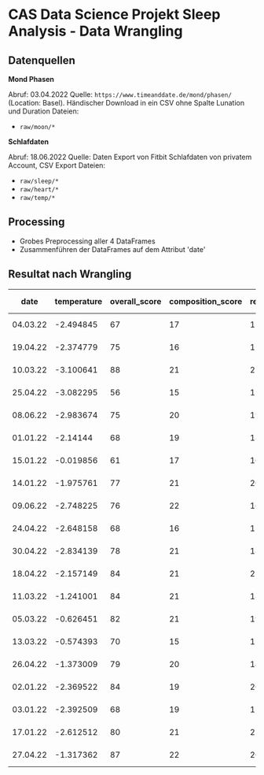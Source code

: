 # CAS Data Science Projekt Sleep Analysis - Data Wrangling


## Datenquellen

**Mond Phasen**

Abruf: 03.04.2022
Quelle: `https://www.timeanddate.de/mond/phasen/` (Location: Basel). Händischer Download in ein CSV ohne Spalte Lunation und Duration
Dateien: 
- `raw/moon/*`

**Schlafdaten**

Abruf: 18.06.2022
Quelle: Daten Export von Fitbit Schlafdaten von privatem Account, CSV Export
Dateien: 
- `raw/sleep/*` 
- `raw/heart/*` 
- `raw/temp/*`


## Processing
- Grobes Preprocessing aller 4 DataFrames
- Zusammenführen der DataFrames auf dem Attribut 'date'


## Resultat nach Wrangling

| date     | temperature | overall_score | composition_score | revitalization_score | duration_score | deep_sleep_in_minutes | resting_heart_rate | restlessness | bpm       | Moon Phase    |
|----------|-------------|---------------|-------------------|----------------------|----------------|-----------------------|--------------------|--------------|-----------|---------------|
| 04.03.22 | -2.494845   | 67            | 17                | 15                   | 35             | 66                    | 60                 | 0.073479     | 68.873969 | First Quarter |
| 19.04.22 | -2.374779   | 75            | 16                | 17                   | 42             | 62                    | 52                 | 0.071966     | 62.836604 | First Quarter |
| 10.03.22 | -3.100641   | 88            | 21                | 22                   | 45             | 126                   | 60                 | 0.054695     | 67.206731 | First Quarter |
| 25.04.22 | -3.082295   | 56            | 15                | 15                   | 26             | 23                    | 56                 | 0.100186     | 67.187992 | First Quarter |
| 08.06.22 | -2.983674   | 75            | 20                | 19                   | 36             | 69                    | 55                 | 0.087816     | 69.163313 | First Quarter |
| 01.01.22 | -2.14144    | 68            | 19                | 18                   | 31             | 69                    | 60                 | 0.081197     | 61.607115 | First Quarter |
| 15.01.22 | -0.019856   | 61            | 17                | 10                   | 34             | 70                    | 57                 | 0.14459      | 68.972063 | First Quarter |
| 14.01.22 | -1.975761   | 77            | 21                | 20                   | 36             | 82                    | 59                 | 0.089701     | 68.562845 | First Quarter |
| 09.06.22 | -2.748225   | 76            | 22                | 16                   | 38             | 88                    | 54                 | 0.07064      | 59.214786 | First Quarter |
| 24.04.22 | -2.648158   | 68            | 16                | 15                   | 37             | 49                    | 54                 | 0.079038     | 76.126033 | New Moon      |
| 30.04.22 | -2.834139   | 78            | 21                | 18                   | 39             | 81                    | 58                 | 0.073281     | 65.089426 | New Moon      |
| 18.04.22 | -2.157149   | 84            | 21                | 22                   | 41             | 71                    | 53                 | 0.071207     | 59.130468 | New Moon      |
| 11.03.22 | -1.241001   | 84            | 21                | 18                   | 45             | 68                    | 58                 | 0.092812     | 66.110513 | New Moon      |
| 05.03.22 | -0.626451   | 82            | 21                | 19                   | 42             | 82                    | 62                 | 0.079188     | 63.769249 | New Moon      |
| 13.03.22 | -0.574393   | 70            | 15                | 15                   | 40             | 49                    | 57                 | 0.088235     | 61.645463 | New Moon      |
| 26.04.22 | -1.373009   | 79            | 20                | 14                   | 45             | 80                    | 57                 | 0.071137     | 63.024223 | New Moon      |
| 02.01.22 | -2.369522   | 84            | 19                | 20                   | 45             | 81                    | 61                 | 0.060579     | 76.712534 | New Moon      |
| 03.01.22 | -2.392509   | 68            | 19                | 15                   | 34             | 58                    | 60                 | 0.0801       | 61.696459 | New Moon      |
| 17.01.22 | -2.612512   | 80            | 21                | 21                   | 38             | 69                    | 58                 | 0.062356     | 63.264437 | New Moon      |
| 27.04.22 | -1.317362   | 87            | 22                | 20                   | 45             | 96                    | 59                 | 0.073703     | 60.999445 | New Moon      |